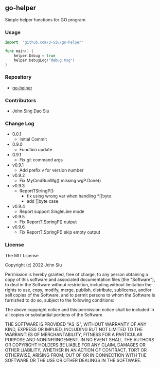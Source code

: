 ## go-helper

Simple helper functions for GO program.

### Usage

```go
import	"github.com/J-Siu/go-helper"

func main() {
	helper.Debug = true
	helper.DebugLog("debug msg")
}
```

### Repository

- [go-helper](https://github.com/J-Siu/go-helper)

### Contributors

- [John Sing Dao Siu](https://github.com/J-Siu)

### Change Log

- 0.0.1
  - Initial Commit
- 0.9.0
  - Function update
- 0.9.1
  - Fix git command args
- v0.9.1
  - Add prefix v for version number
- v0.9.2
  - Fix MyCmdRunWg() missing wgP.Done()
- v0.9.3
  - ReportTStringP():
    - fix using wrong var when handling *[]byte
    - add []byte case
- v0.9.4
  - Report support SingleLine mode
- v0.9.5
  - Fix ReportT.SpringP() output
- v0.9.6
  - Fix ReportT.SpringP() skip empty output

### License

The MIT License

Copyright (c) 2022 John Siu

Permission is hereby granted, free of charge, to any person obtaining a copy of this software and associated documentation files (the "Software"), to deal in the Software without restriction, including without limitation the rights to use, copy, modify, merge, publish, distribute, sublicense, and/or sell copies of the Software, and to permit persons to whom the Software is furnished to do so, subject to the following conditions:

The above copyright notice and this permission notice shall be included in all copies or substantial portions of the Software.

THE SOFTWARE IS PROVIDED "AS IS", WITHOUT WARRANTY OF ANY KIND, EXPRESS OR IMPLIED, INCLUDING BUT NOT LIMITED TO THE WARRANTIES OF MERCHANTABILITY, FITNESS FOR A PARTICULAR PURPOSE AND NONINFRINGEMENT. IN NO EVENT SHALL THE AUTHORS OR COPYRIGHT HOLDERS BE LIABLE FOR ANY CLAIM, DAMAGES OR OTHER LIABILITY, WHETHER IN AN ACTION OF CONTRACT, TORT OR OTHERWISE, ARISING FROM, OUT OF OR IN CONNECTION WITH THE SOFTWARE OR THE USE OR OTHER DEALINGS IN THE SOFTWARE.